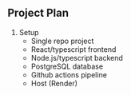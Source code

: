 ## Project Plan
1. Setup
   - Single repo project
   - React/typescript frontend
   - Node.js/typescript backend
   - PostgreSQL database
   - Github actions pipeline
   - Host (Render)
